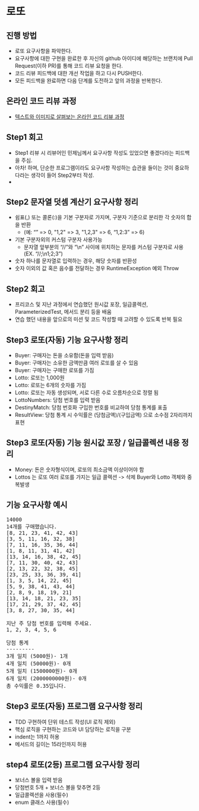 # 로또
## 진행 방법
* 로또 요구사항을 파악한다.
* 요구사항에 대한 구현을 완료한 후 자신의 github 아이디에 해당하는 브랜치에 Pull Request(이하 PR)를 통해 코드 리뷰 요청을 한다.
* 코드 리뷰 피드백에 대한 개선 작업을 하고 다시 PUSH한다.
* 모든 피드백을 완료하면 다음 단계를 도전하고 앞의 과정을 반복한다.

## 온라인 코드 리뷰 과정
* [텍스트와 이미지로 살펴보는 온라인 코드 리뷰 과정](https://github.com/next-step/nextstep-docs/tree/master/codereview)


## Step1 회고
* Step1 리뷰 시 리뷰어인 민제님께서 요구사항 작성도 있었으면 좋겠다라는 피드백을 주심.
* 아차! 하며, 단순한 프로그램이라도 요구사항 작성하는 습관을 들이는 것이 중요하다라는 생각이 들어 Step2부터 작성.
* 
## Step2 문자열 덧셈 계산기 요구사항 정리

* 쉼표(,) 또는 콜론(:)을 기본 구분자로 가지며, 구분자 기준으로 분리한 각 숫자의 합을 반환
  * (예: “” => 0, "1,2" => 3, "1,2,3" => 6, “1,2:3” => 6)
* 기본 구분자외의 커스텀 구분자 사용가능
  * 문자열 앞부분의 “//”와 “\n” 사이에 위치하는 문자를 커스텀 구분자로 사용(EX. “//;\n1;2;3”)
* 숫자 하나를 문자열로 입력하는 경우, 해당 숫자를 반환성
* 숫자 이외의 값 혹은 음수를 전달하는 경우 RuntimeException 예외 Throw

## Step2 회고
* 프리코스 및 지난 과정에서 연습했던 원시값 포장, 일급콜렉션, ParameterizedTest, 메서드 분리 등을 배움
* 연습 했던 내용을 앞으로의 미션 및 코드 작성할 때 고려할 수 있도록 반복 필요

## Step3 로또(자동) 기능 요구사항 정리
* Buyer: 구매자는 돈을 소유함(돈을 입력 받음)
* Buyer: 구매자는 소유한 금액만큼 여러 로또를 살 수 있음
* Buyer: 구매자는 구매한 로또를 가짐
* Lotto: 로또는 1,000원
* Lotto: 로또는 6개의 숫자를 가짐
* Lotto: 로또는 자동 생성되며, 서로 다른 수로 오름차순으로 정렬 됨
* LottoNumbers: 당첨 번호를 입력 받음
* DestinyMatch: 당첨 번호화 구입한 번호를 비교하여 당첨 통계를 표출 
* ResultView: 당첨 통계 시 수익률은 (당첨금액)/(구입금액) 으로 소수점 2자리까지 표현
## Step3 로또(자동) 기능 원시값 포장 / 일급콜렉션 내용 정리
* Money: 돈은 숫자형식이며, 로또의 최소금액 이상이어야 함
* Lottos 는 로또 여러 로또를 가지는 일급 콜렉션
  -> 삭제 Buyer와 Lotto 객체와 중복발생
## 기능 요구사항 예시
<pre>
14000
14개를 구매했습니다.
[8, 21, 23, 41, 42, 43]
[3, 5, 11, 16, 32, 38]
[7, 11, 16, 35, 36, 44]
[1, 8, 11, 31, 41, 42]
[13, 14, 16, 38, 42, 45]
[7, 11, 30, 40, 42, 43]
[2, 13, 22, 32, 38, 45]
[23, 25, 33, 36, 39, 41]
[1, 3, 5, 14, 22, 45]
[5, 9, 38, 41, 43, 44]
[2, 8, 9, 18, 19, 21]
[13, 14, 18, 21, 23, 35]
[17, 21, 29, 37, 42, 45]
[3, 8, 27, 30, 35, 44]

지난 주 당첨 번호를 입력해 주세요.
1, 2, 3, 4, 5, 6

당첨 통계
---------
3개 일치 (5000원)- 1개
4개 일치 (50000원)- 0개
5개 일치 (1500000원)- 0개
6개 일치 (2000000000원)- 0개
총 수익률은 0.35입니다.
</pre>
## Step3 로또(자동) 프로그램 요구사항 정리
* TDD 구현하여 단위 테스트 작성(UI 로직 제외)
* 핵심 로직을 구현하는 코드와 UI 담당하는 로직을 구분
* indent는 1까지 허용
* 메서드의 길이는 15라인까지 허용

## step4 로또(2등) 프로그램 요구사항 정리
* 보너스 볼을 입력 받음
* 당첨번호 5개 + 보너스 볼을 맞추면 2등
* 일급콜렉션을 사용(필수)
* enum 클래스 사용(필수)
